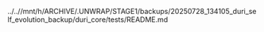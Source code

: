 ../..//mnt/h/ARCHIVE/.UNWRAP/STAGE1/backups/20250728_134105_duri_self_evolution_backup/duri_core/tests/README.md